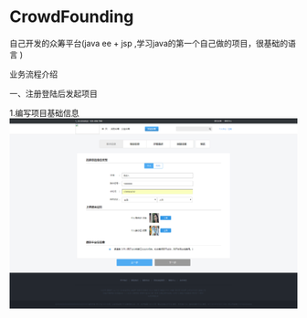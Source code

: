 # CrowdFounding
自己开发的众筹平台(java ee  + jsp ,学习java的第一个自己做的项目，很基础的语言 )


业务流程介绍

一、注册登陆后发起项目

  1.编写项目基础信息
   ![image](doc/1.发起项目-基础信息.png)
